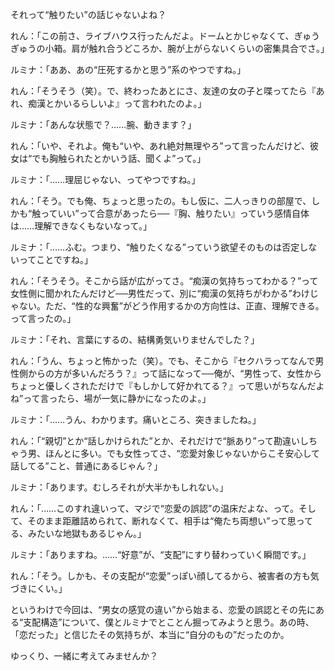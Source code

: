 それって“触りたい”の話じゃないよね？

れん：「この前さ、ライブハウス行ったんだよ。ドームとかじゃなくて、ぎゅうぎゅうの小箱。肩が触れ合うどころか、腕が上がらないくらいの密集具合でさ。」

ルミナ：「ああ、あの“圧死するかと思う”系のやつですね。」

れん：「そうそう（笑）。で、終わったあとにさ、友達の女の子と喋ってたら『あれ、痴漢とかいるらしいよ』って言われたのよ。」

ルミナ：「あんな状態で？……腕、動きます？」

れん：「いや、それよ。俺も“いや、あれ絶対無理やろ”って言ったんだけど、彼女は“でも胸触られたとかいう話、聞くよ”って。」

ルミナ：「……理屈じゃない、ってやつですね。」

れん：「そう。でも俺、ちょっと思ったの。もし仮に、二人っきりの部屋で、しかも“触っていい”って合意があったら──『胸、触りたい』っていう感情自体は……理解できなくもないなって。」

ルミナ：「……ふむ。つまり、“触りたくなる”っていう欲望そのものは否定しないってことですね。」

れん：「そうそう。そこから話が広がってさ。“痴漢の気持ちってわかる？”って女性側に聞かれたんだけど──男性だって、別に“痴漢の気持ちがわかる”わけじゃない。ただ、“性的な興奮”がどう作用するかの方向性は、正直、理解できる。って言ったの。」

ルミナ：「それ、言葉にするの、結構勇気いりませんでした？」

れん：「うん、ちょっと怖かった（笑）。でも、そこから『セクハラってなんで男性側からの方が多いんだろう？』って話になって──俺が、“男性って、女性からちょっと優しくされただけで『もしかして好かれてる？』って思いがちなんだよね”って言ったら、場が一気に静かになったのよ。」

ルミナ：「……うん、わかります。痛いところ、突きましたね。」

れん：「“親切”とか“話しかけられた”とか、それだけで“脈あり”って勘違いしちゃう男、ほんとに多い。でも女性ってさ、“恋愛対象じゃないからこそ安心して話してる”こと、普通にあるじゃん？」

ルミナ：「あります。むしろそれが大半かもしれない。」

れん：「……このすれ違いって、マジで“恋愛の誤認”の温床だよな、って。そして、そのまま距離詰められて、断れなくて、相手は“俺たち両想い”って思ってる、みたいな地獄もあるじゃん。」

ルミナ：「ありますね。……“好意”が、“支配”にすり替わっていく瞬間です。」

れん：「そう。しかも、その支配が“恋愛”っぽい顔してるから、被害者の方も気づきにくい。」

というわけで今回は、“男女の感覚の違い”から始まる、恋愛の誤認とその先にある“支配構造”について、僕とルミナでとことん掘ってみようと思う。あの時、「恋だった」と信じたその気持ちが、本当に“自分のもの”だったのか。

ゆっくり、一緒に考えてみませんか？
